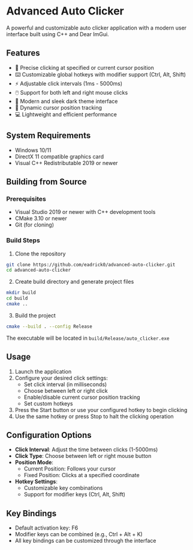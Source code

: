 # Advanced Auto Clicker

A powerful and customizable auto clicker application with a modern user interface built using C++ and Dear ImGui.

## Features

- 🎯 Precise clicking at specified or current cursor position
- ⌨️ Customizable global hotkeys with modifier support (Ctrl, Alt, Shift)
- ⚡ Adjustable click intervals (1ms - 5000ms)
- 🖱️ Support for both left and right mouse clicks
- 🎨 Modern and sleek dark theme interface
- 🔄 Dynamic cursor position tracking
- 💻 Lightweight and efficient performance

## System Requirements

- Windows 10/11
- DirectX 11 compatible graphics card
- Visual C++ Redistributable 2019 or newer

## Building from Source

### Prerequisites

- Visual Studio 2019 or newer with C++ development tools
- CMake 3.10 or newer
- Git (for cloning)

### Build Steps

1. Clone the repository
```bash
git clone https://github.com/eadrick0/advanced-auto-clicker.git
cd advanced-auto-clicker
```

2. Create build directory and generate project files
```bash
mkdir build
cd build
cmake ..
```

3. Build the project
```bash
cmake --build . --config Release
```

The executable will be located in `build/Release/auto_clicker.exe`

## Usage

1. Launch the application
2. Configure your desired click settings:
   - Set click interval (in milliseconds)
   - Choose between left or right click
   - Enable/disable current cursor position tracking
   - Set custom hotkeys
3. Press the Start button or use your configured hotkey to begin clicking
4. Use the same hotkey or press Stop to halt the clicking operation

## Configuration Options

- **Click Interval**: Adjust the time between clicks (1-5000ms)
- **Click Type**: Choose between left or right mouse button
- **Position Mode**: 
  - Current Position: Follows your cursor
  - Fixed Position: Clicks at a specified coordinate
- **Hotkey Settings**: 
  - Customizable key combinations
  - Support for modifier keys (Ctrl, Alt, Shift)

## Key Bindings

- Default activation key: F6
- Modifier keys can be combined (e.g., Ctrl + Alt + K)
- All key bindings can be customized through the interface
